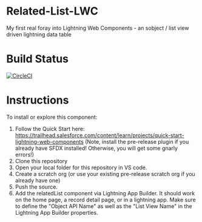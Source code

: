 # Related-List-LWC
My first real foray into Lightning Web Components - an sobject / list view driven lightning data table

# Build Status
[![CircleCI](https://circleci.com/gh/dancinllama/Related-List-LWC.svg?style=svg)](https://circleci.com/gh/dancinllama/Related-List-LWC)

# Instructions
To install or explore this component:

1) Follow the Quick Start here: https://trailhead.salesforce.com/content/learn/projects/quick-start-lightning-web-components (Note, install the pre-release plugin if you already have SFDX installed! Otherwise, you will get some gnarly errors!)
2) Clone this repository
3) Open your local folder for this repository in VS code.
4) Create a scratch org (or use your existing pre-release scratch org if you already have one)
5) Push the source.
6) Add the relatedList component via Lightning App Builder. It should work on the home page, a record detail page, or in a lightning app.
Make sure to define the "Object API Name" as well as the "List View Name" in the Lightning App Builder properties.
